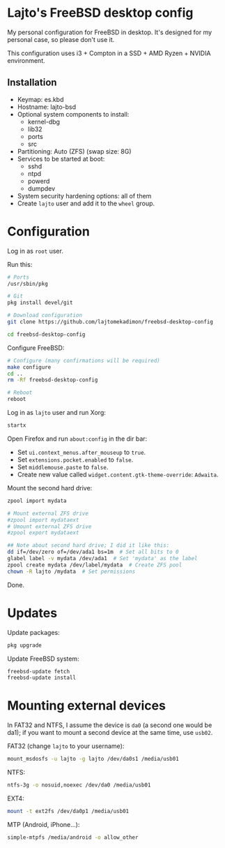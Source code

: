 # Lajto's FreeBSD desktop config
My personal configuration for FreeBSD in desktop. It's designed for my personal
case, so please don't use it.

This configuration uses i3 + Compton in a SSD + AMD Ryzen + NVIDIA environment.

## Installation

- Keymap: es.kbd
- Hostname: lajto-bsd
- Optional system components to install:
    - kernel-dbg
    - lib32
    - ports
    - src
- Partitioning: Auto (ZFS) (swap size: 8G)
- Services to be started at boot:
    - sshd
    - ntpd
    - powerd
    - dumpdev
- System security hardening options: all of them
- Create `lajto` user and add it to the `wheel` group.

# Configuration

Log in as `root` user.

Run this:

```sh
# Ports
/usr/sbin/pkg

# Git
pkg install devel/git

# Download configuration
git clone https://github.com/lajtomekadimon/freebsd-desktop-config

cd freebsd-desktop-config
```

Configure FreeBSD:

```sh
# Configure (many confirmations will be required)
make configure
cd ..
rm -Rf freebsd-desktop-config

# Reboot
reboot
```

Log in as `lajto` user and run Xorg:

```sh
startx
```

Open Firefox and run `about:config` in the dir bar:

- Set `ui.context_menus.after_mouseup` to `true`.
- Set `extensions.pocket.enabled` to `false`.
- Set `middlemouse.paste` to `false`.
- Create new value called `widget.content.gtk-theme-override`: `Adwaita`.

Mount the second hard drive:

```sh
zpool import mydata

# Mount external ZFS drive
#zpool import mydataext
# Umount external ZFS drive
#zpool export mydataext

## Note about second hard drive; I did it like this:
dd if=/dev/zero of=/dev/ada1 bs=1m  # Set all bits to 0
glabel label -v mydata /dev/ada1  # Set 'mydata' as the label
zpool create mydata /dev/label/mydata  # Create ZFS pool
chown -R lajto /mydata  # Set permissions
```

Done.

# Updates

Update packages:

```sh
pkg upgrade
```

Update FreeBSD system:

```sh
freebsd-update fetch
freebsd-update install
```

# Mounting external devices

In FAT32 and NTFS, I assume the device is `da0` (a second one would be da1);
if you want to mount a second device at the same time, use `usb02`.

FAT32 (change `lajto` to your username):

```sh
mount_msdosfs -u lajto -g lajto /dev/da0s1 /media/usb01
```

NTFS:

```sh
ntfs-3g -o nosuid,noexec /dev/da0 /media/usb01
```

EXT4:

```sh
mount -t ext2fs /dev/da0p1 /media/usb01
```

MTP (Android, iPhone...):

```sh
simple-mtpfs /media/android -o allow_other
```
